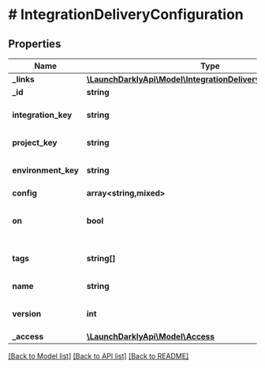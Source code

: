 # # IntegrationDeliveryConfiguration

## Properties

Name | Type | Description | Notes
------------ | ------------- | ------------- | -------------
**_links** | [**\LaunchDarklyApi\Model\IntegrationDeliveryConfigurationLinks**](IntegrationDeliveryConfigurationLinks.md) |  |
**_id** | **string** |  |
**integration_key** | **string** | The integration key |
**project_key** | **string** | The project key |
**environment_key** | **string** | The environment key |
**config** | **array<string,mixed>** |  |
**on** | **bool** | Whether or not the configuration is turned on |
**tags** | **string[]** | List of tags for this configuration |
**name** | **string** | Name of the configuration |
**version** | **int** | Version of the current configuration |
**_access** | [**\LaunchDarklyApi\Model\Access**](Access.md) |  | [optional]

[[Back to Model list]](../../README.md#models) [[Back to API list]](../../README.md#endpoints) [[Back to README]](../../README.md)
